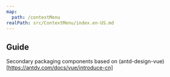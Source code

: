 ```yaml
---
map:
  path: /contextMenu
realPath: src/ContextMenu/index.en-US.md
---
```


## Guide

Secondary packaging components based on (antd-design-vue)[https://antdv.com/docs/vue/introduce-cn]
